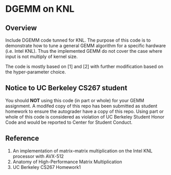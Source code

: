 # DGEMM on KNL

## Overview

Include DGEMM code tunned for KNL. The purpose of this code is to demonstrate how to tune a general GEMM algorithm for a specific hardware (i.e. Intel KNL). Thus the implemented GEMM do not cover the case where input is not multiply of kernel size.


The code is mostly based on [1] and [2] with further modification based on the hyper-parameter choice.


## Notice to UC Berkeley CS267 student
You should **NOT** using this code (in part or whole) for your GEMM assignment. A modifed copy of this repo has been submitted as student homework to ensure the autograder have a copy of this repo. Using part or whole of this code is considered as violation of UC Berkeley Student Honor Code and would be reported to Center for Student Conduct.




## Reference
1. An implementation of matrix–matrix multiplication on the Intel KNL processor with AVX-512
2. Anatomy of High-Performance Matrix Multiplication
3. UC Berkeley CS267 Homework1
